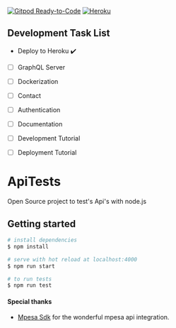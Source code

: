 [![Gitpod Ready-to-Code](https://img.shields.io/badge/Gitpod-Ready--to--Code-blue?logo=gitpod)](https://gitpod.io/#https://github.com/gmahota/nodejs-express-apitests) [![Heroku](https://heroku-badge.herokuapp.com/?app=mahotaapitestes)](https://mahotaapitestes.herokuapp.com)

## Development Task List

- Deploy to Heroku :heavy_check_mark:
- [ ] GraphQL Server 
- [ ] Dockerization 
- [ ] Contact 
- [ ] Authentication 
- [ ] Documentation 
- [ ] Development Tutorial 
- [ ] Deployment Tutorial 


# ApiTests

Open Source project to test's Api's with node.js

## Getting started

``` bash
# install dependencies
$ npm install

# serve with hot reload at localhost:4000
$ npm run start

# to run tests 
$ npm run test
```

#### Special thanks
- [Mpesa Sdk](https://github.com/paymentsds/mpesa-js-sdk) for the wonderful mpesa api integration.
